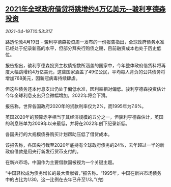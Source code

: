 <!--1618830062000-->
[2021年全球政府借贷将跳增约4万亿美元--骏利亨德森投资](https://cn.reuters.com/article/global-public-debt-0419-idCNKBS2C6168)
------

<div><i>2021-04-19T10:53:31Z</i></div><p>路透伦敦4月19日 - 骏利亨德森投资周一发布的一份报告指出，全球政府债务水准已经处于纪录新高的水平，但部分拜央行购债之赐，目前融资成本也处于历史低位。</p><p>报告指出，骏利亨德森投资主权债指数所涵盖的国家中，今年整体政府借贷料将再度大幅跳增约4万亿美元，这些国家涵盖了49亿公民，平均每人背负的公共债务将增加768美元，因新冠病毒持续肆虐。</p><p>但这些债务还本付息支出仍处于偏低水准，因利率相对偏低。骏利亨德森投资估计今年全球利息支出只会微幅增加，2022年将会下滑。</p><p>报告称，世界各国政府2020年的贷款利率仅为2%，而1995年为7.6%。</p><p>英国2020年的预算赤字相当于其经济规模的五分之一，但骏利亨德森估计，英国的利息账单为2009年以来最低，并将在2022年创下纪录新低。</p><p>各国央行的大规模债券购买计划帮助压低了借贷成本。</p><p>该报告称，各国央行截至2020年底持有全球政府债务的24%，去年超过一半的新政府借款是用央行新发行货币支付的。</p><p>在新兴市场，中国作为主要借款国被视为一个关键主题。</p><p>“中国轻松成为债务增长的最大贡献者，”报告称。“1995年，中国在新兴市场债务中的占比为1/30。这一比例在去年已升至1/3。”(完)</p>
